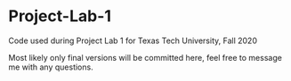 # Project-Lab-1
Code used during Project Lab 1 for Texas Tech University, Fall 2020

Most likely only final versions will be committed here, feel free to message me with any questions.
